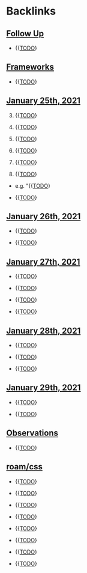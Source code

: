 
# Backlinks
## [Follow Up](<Follow Up.md>)
- {{[TODO](<TODO.md>)}

## [Frameworks](<Frameworks.md>)
- {{[TODO](<TODO.md>)}

## [January 25th, 2021](<January 25th, 2021.md>)
3. {{[TODO](<TODO.md>)}

11. {{[TODO](<TODO.md>)}

12. {{[TODO](<TODO.md>)}

13. {{[TODO](<TODO.md>)}

16. {{[TODO](<TODO.md>)}

17. {{[TODO](<TODO.md>)}

- e.g. "{{[TODO](<TODO.md>)}

- {{[TODO](<TODO.md>)}

## [January 26th, 2021](<January 26th, 2021.md>)
- {{[TODO](<TODO.md>)}

- {{[TODO](<TODO.md>)}

## [January 27th, 2021](<January 27th, 2021.md>)
- {{[TODO](<TODO.md>)}

- {{[TODO](<TODO.md>)}

- {{[TODO](<TODO.md>)}

- {{[TODO](<TODO.md>)}

## [January 28th, 2021](<January 28th, 2021.md>)
- {{[TODO](<TODO.md>)}

- {{[TODO](<TODO.md>)}

- {{[TODO](<TODO.md>)}

## [January 29th, 2021](<January 29th, 2021.md>)
- {{[TODO](<TODO.md>)}

- {{[TODO](<TODO.md>)}

## [Observations](<Observations.md>)
- {{[TODO](<TODO.md>)}

## [roam/css](<roam/css.md>)
- {{[TODO](<TODO.md>)}

- {{[TODO](<TODO.md>)}

- {{[TODO](<TODO.md>)}

- {{[TODO](<TODO.md>)}

- {{[TODO](<TODO.md>)}

- {{[TODO](<TODO.md>)}

- {{[TODO](<TODO.md>)}

- {{[TODO](<TODO.md>)}

